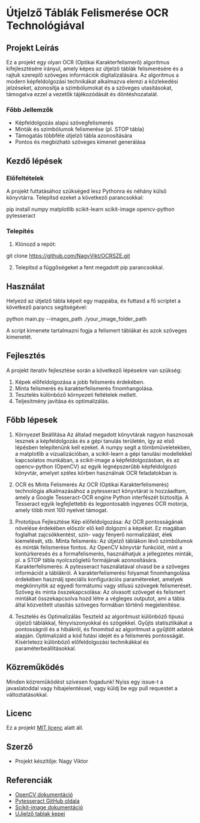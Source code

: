 # Útjelző Táblák Felismerése OCR Technológiával

## Projekt Leírás

Ez a projekt egy olyan OCR (Optikai Karakterfelismerő) algoritmus kifejlesztésére irányul, amely képes az útjelző táblák felismerésére és a rajtuk szereplő szöveges információk digitalizálására. Az algoritmus a modern képfeldolgozási technikákat alkalmazva elemzi a közlekedési jelzéseket, azonosítja a szimbólumokat és a szöveges utasításokat, támogatva ezzel a vezetők tájékozódását és döntéshozatalát.

### Főbb Jellemzők

- Képfeldolgozás alapú szövegfelismerés
- Minták és szimbólumok felismerése (pl. STOP tábla)
- Támogatás többféle útjelző tábla azonosítására
- Pontos és megbízható szöveges kimenet generálása

## Kezdő lépések

### Előfeltételek

A projekt futtatásához szükséged lesz Pythonra és néhány külső könyvtárra. Telepítsd ezeket a következő parancsokkal:

pip install numpy matplotlib scikit-learn scikit-image opencv-python pytesseract


### Telepítés

1. Klónozd a repót:

git clone https://github.com/NagyVikt/OCRSZE.git


2. Telepítsd a függőségeket a fent megadott pip parancsokkal.

## Használat

Helyezd az útjelző tábla képeit egy mappába, és futtasd a fő scriptet a következő parancs segítségével:

python main.py --images_path ./your_image_folder_path

A script kimenete tartalmazni fogja a felismert táblákat és azok szöveges kimenetét.

## Fejlesztés

A projekt iteratív fejlesztése során a következő lépésekre van szükség:

1. Képek előfeldolgozása a jobb felismerés érdekében.
2. Minta felismerés és karakterfelismerés finomhangolása.
3. Tesztelés különböző környezeti feltételek mellett.
4. Teljesítmény javítása és optimalizálás.

## Főbb lépesek

1. Környezet Beállítása
Az általad megadott könyvtárak nagyon hasznosak lesznek a képfeldolgozás és a gépi tanulás területén, így az első lépésben telepítenünk kell ezeket. A numpy segít a tömbműveletekben, a matplotlib a vizualizációban, a scikit-learn a gépi tanulási modellekkel kapcsolatos munkában, a scikit-image a képfeldolgozásban, és az opencv-python (OpenCV) az egyik legnépszerűbb képfeldolgozó könyvtár, amelyet széles körben használnak OCR feladatokban is.

2. OCR és Minta Felismerés
Az OCR (Optikai Karakterfelismerés) technológia alkalmazásához a pytesseract könyvtárat is hozzáadtam, amely a Google Tesseract-OCR engine Python interfészét biztosítja. A Tesseract egyik legfejlettebb és legpontosabb ingyenes OCR motorja, amely több mint 100 nyelvet támogat.

3. Prototípus Fejlesztése
Kép előfeldolgozása: Az OCR pontosságának növelése érdekében először elő kell dolgozni a képeket. Ez magában foglalhat zajcsökkentést, szín- vagy fényerő normalizálást, élek kiemelését, stb.
Minta felismerés: Az útjelző táblákon lévő szimbólumok és minták felismerése fontos. Az OpenCV könyvtár funkcióit, mint a kontúrkeresés és a formafelismerés, használhatjuk a jellegzetes minták, pl. a STOP tábla nyolcszögletű formájának azonosítására.
Karakterfelismerés: A pytesseract használatával olvasd be a szöveges információt a táblákról. A karakterfelismerési folyamat finomhangolása érdekében használj speciális konfigurációs paramétereket, amelyek megkönnyítik az egyedi formátumú vagy stílusú szövegek felismerését.
Szöveg és minta összekapcsolása: Az olvasott szöveget és felismert mintákat összekapcsolva hozd létre a végleges outputot, ami a tábla által közvetített utasítás szöveges formában történő megjelenítése.

4. Tesztelés és Optimalizálás
Teszteld az algoritmust különböző típusú útjelző táblákkal, fényviszonyokkal és szögekkel. Gyűjts statisztikákat a pontosságról és a hibákról, és finomítsd az algoritmust a gyűjtött adatok alapján.
Optimalizáld a kód futási idejét és a felismerés pontosságát. Kísérletezz különböző előfeldolgozási technikákkal és paraméterbeállításokkal.


## Közreműködés

Minden közreműködést szívesen fogadunk! Nyiss egy issue-t a javaslatoddal vagy hibajelentéssel, vagy küldj be egy pull requestet a változtatásokkal.

## Licenc

Ez a projekt [MIT licenc](LICENSE.txt) alatt áll.

## Szerző
- Projekt készítője: Nagy Viktor

## Referenciák

- [OpenCV dokumentáció](https://docs.opencv.org/master/)
- [Pytesseract GitHub oldala](https://github.com/madmaze/pytesseract)
- [Scikit-image dokumentáció](https://scikit-image.org/docs/dev/index.html)
- [UJjelző tablak kepei](https://www.szuperjogsi.hu/)


